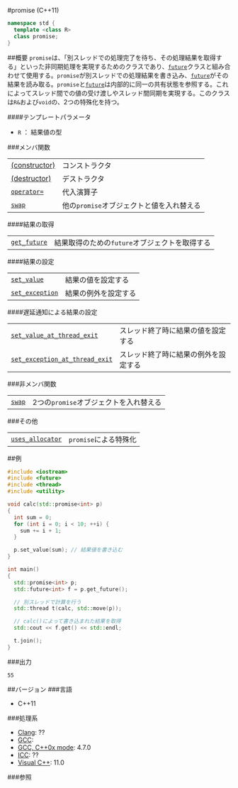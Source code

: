 #promise (C++11)
```cpp
namespace std {
  template <class R>
  class promise;
}
```

##概要
`promise`は、「別スレッドでの処理完了を待ち、その処理結果を取得する」といった非同期処理を実現するためのクラスであり、[`future`](./future.md)クラスと組み合わせて使用する。`promise`が別スレッドでの処理結果を書き込み、[`future`](./future.md)がその結果を読み取る。`promise`と[`future`](./future.md)は内部的に同一の共有状態を参照する。これによってスレッド間での値の受け渡しやスレッド間同期を実現する。このクラスは`R&`および`void`の、2つの特殊化を持つ。


####テンプレートパラメータ
- `R` ： 結果値の型

###メンバ関数

| | |
|------------------------------------------------------------------------------------------------------------------|----------------------------------------------------------------------|
| [(constructor)](./promise//op_constructor.md) | コンストラクタ |
| [(destructor)](./promise//op_destructor.md) | デストラクタ |
| [`operator=`](./promise/op_assign.md) | 代入演算子 |
| [`swap`](./promise/swap.md) | 他の`promise`オブジェクトと値を入れ替える |

####結果の取得

| | |
|------------------------------------------------------------------------------------------------------------------|------------------------------------------------------------------------------|
| [`get_future`](./promise/get_future.md) | 結果取得のための`future`オブジェクトを取得する |

####結果の設定

| | |
|------------------------------------------------------------------------------------------------------------------------|--------------------------------|
| [`set_value`](./promise/set_value.md) | 結果の値を設定する |
| [`set_exception`](./promise/set_exception.md) | 結果の例外を設定する |

####遅延通知による結果の設定

| | |
|------------------------------------------------------------------------------------------------------------------------------------------------------|--------------------------------------------------------|
| [`set_value_at_thread_exit`](./promise/set_value_at_thread_exit.md) | スレッド終了時に結果の値を設定する |
| [`set_exception_at_thread_exit`](./promise/set_exception_at_thread_exit.md) | スレッド終了時に結果の例外を設定する |

###非メンバ関数

| | |
|-----------------------------------------------------------------------------------------------------------|-----------------------------------------------------------------|
| [`swap`](./promise/swap_free.md) | 2つの`promise`オブジェクトを入れ替える |


###その他

| | |
|--------------------------------------------------------------------------------------------------------------------------|----------------------------------------|
| [`uses_allocator`](./promise/uses_allocator.md) | `promise`による特殊化 |


##例
```cpp
#include <iostream>
#include <future>
#include <thread>
#include <utility>

void calc(std::promise<int> p)
{
  int sum = 0;
  for (int i = 0; i < 10; ++i) {
    sum += i + 1;
  }

  p.set_value(sum); // 結果値を書き込む
}

int main()
{
  std::promise<int> p;
  std::future<int> f = p.get_future();

  // 別スレッドで計算を行う
  std::thread t(calc, std::move(p));

  // calc()によって書き込まれた結果を取得
  std::cout << f.get() << std::endl;

  t.join();
}
```

###出力
```
55
```

##バージョン
###言語
- C++11

###処理系
- [Clang](/implementation.md#clang): ??
- [GCC](/implementation.md#gcc): 
- [GCC, C++0x mode](/implementation.md#gcc): 4.7.0
- [ICC](/implementation.md#icc): ??
- [Visual C++](/implementation.md#visual_cpp): 11.0


###参照

